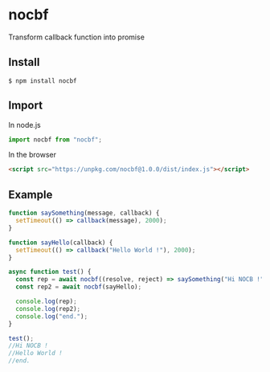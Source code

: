 # nocbf

Transform callback function into promise

## Install

```
$ npm install nocbf
```

## Import

In node.js

```js
import nocbf from "nocbf";
```

In the browser

```html
<script src="https://unpkg.com/nocbf@1.0.0/dist/index.js"></script>
```

## Example

```js
function saySomething(message, callback) {
  setTimeout(() => callback(message), 2000);
}

function sayHello(callback) {
  setTimeout(() => callback("Hello World !"), 2000);
}

async function test() {
  const rep = await nocbf((resolve, reject) => saySomething("Hi NOCB !", r));
  const rep2 = await nocbf(sayHello);

  console.log(rep);
  console.log(rep2);
  console.log("end.");
}

test();
//Hi NOCB !
//Hello World !
//end.
```
